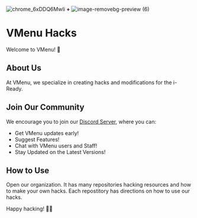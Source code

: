 
![chrome_6xDDQ6MwIi](https://github.com/VesselMenu/.github/assets/70281701/429b07d4-7d15-4d0d-96dd-8fe87dde70d7) **+** ![image-removebg-preview (6)](https://github.com/VesselMenu/.github/assets/70281701/99189d70-e481-4756-9fc3-24230bf24dda)

# VMenu Hacks

Welcome to VMenu! 🚀

## About Us

At VMenu, we specialize in creating hacks and modifications for the i-Ready. 

## Join Our Community

We encourage you to join our [Discord Server](https://discord.gg/MnKSFFhVyT), where you can:

- Get VMenu updates early!
- Suggest Features!
- Chat with VMenu users and Staff!
- Stay Updated on the Latest Versions!

## How to Use
Open our organization. It has many repositories hacking resources and how to make your own hacks.
Each repostitory has directions on how to use our hacks.


Happy hacking! 🎉✨
